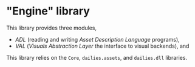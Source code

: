 # "Engine" library
This library provides three modules,
- *ADL* (reading and writing *Asset Description Language* programs),
- *VAL* (*Visuals Abstraction Layer* the interface to visual backends), and

This library relies on the `Core`, `dailies.assets`, and `dailies.dll` libraries.
